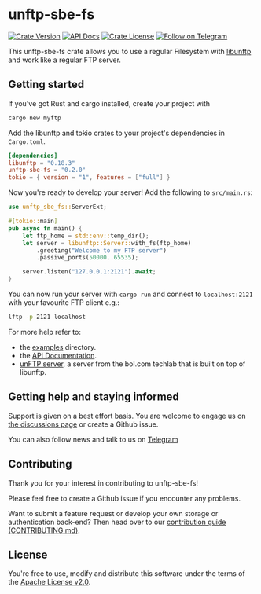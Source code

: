 # unftp-sbe-fs

[![Crate Version](https://img.shields.io/crates/v/unftp-sbe-fs.svg)](https://crates.io/crates/unftp-sbe-fs)
[![API Docs](https://docs.rs/unftp-sbe-fs/badge.svg)](https://docs.rs/unftp-sbe-fs)
[![Crate License](https://img.shields.io/crates/l/unftp-sbe-fs.svg)](https://crates.io/crates/unftp-sbe-fs)
[![Follow on Telegram](https://img.shields.io/badge/Follow%20on-Telegram-brightgreen.svg)](https://t.me/unftp)

This unftp-sbe-fs crate allows you to use a regular Filesystem with
[libunftp](https://github.com/bolcom/libunftp) and work like a regular
FTP server.

## Getting started

If you've got Rust and cargo installed, create your project with

```sh
cargo new myftp
```

Add the libunftp and tokio crates to your project's dependencies in `Cargo.toml`.

```toml
[dependencies]
libunftp = "0.18.3"
unftp-sbe-fs = "0.2.0"
tokio = { version = "1", features = ["full"] }
```

Now you're ready to develop your server!
Add the following to `src/main.rs`:

```rust
use unftp_sbe_fs::ServerExt;

#[tokio::main]
pub async fn main() {
    let ftp_home = std::env::temp_dir();
    let server = libunftp::Server::with_fs(ftp_home)
        .greeting("Welcome to my FTP server")
        .passive_ports(50000..65535);

    server.listen("127.0.0.1:2121").await;
}
```

You can now run your server with `cargo run` and connect to `localhost:2121` with your favourite FTP client e.g.:

```sh
lftp -p 2121 localhost
```

For more help refer to:

- the [examples](./examples) directory.
- the [API Documentation](https://docs.rs/libunftp).
- [unFTP server](https://github.com/bolcom/unFTP), a server from the bol.com techlab that is built on top of libunftp.

## Getting help and staying informed

Support is given on a best effort basis. You are welcome to engage us on [the discussions page](https://github.com/bolcom/libunftp/discussions)
or create a Github issue.

You can also follow news and talk to us on [Telegram](https://t.me/unftp) 

## Contributing

Thank you for your interest in contributing to unftp-sbe-fs!

Please feel free to create a Github issue if you encounter any problems.

Want to submit a feature request or develop your own storage or authentication back-end? Then head over to 
our [contribution guide (CONTRIBUTING.md)](../../CONTRIBUTING.md).

## License

You're free to use, modify and distribute this software under the terms of the [Apache License v2.0](http://www.apache.org/licenses/LICENSE-2.0).
